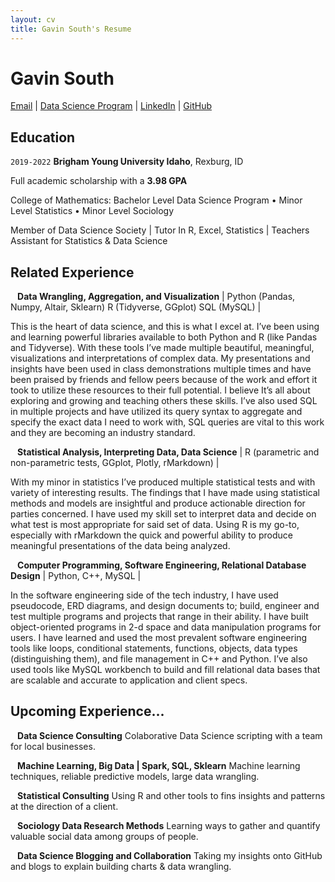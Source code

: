 ```yaml
---
layout: cv
title: Gavin South's Resume
---
```

# Gavin South

<div id="webaddress">
<a href="gavinsouth@msn.com">Email</a>
| <a href="https://byuidatascience.github.io/development.html">Data Science Program</a>
| <a href="https://www.linkedin.com/in/gavin-south-13564754/">LinkedIn</a>
| <a href="https://github.com/GavinSouth">GitHub</a>
</div>

<!-- https://www.monique.tech/the-art-of-markdown -->

## Education

`2019-2022`
__Brigham Young University Idaho__, Rexburg, ID

Full academic scholarship with a **3.98 GPA**

College of Mathematics: Bachelor Level Data Science Program • Minor Level Statistics • Minor Level Sociology

Member of Data Science Society | Tutor In R, Excel, Statistics | Teachers Assistant for Statistics & Data Science 


## Related Experience

` `
__Data Wrangling, Aggregation, and Visualization__ 
| Python (Pandas, Numpy, Altair, Sklearn) R (Tidyverse, GGplot) SQL (MySQL) |

This is the heart of data science, and this is what I excel at. I’ve been using and learning powerful libraries available to both Python and R (like Pandas and Tidyverse). With these tools I’ve made multiple beautiful, meaningful, visualizations and interpretations of complex data. My presentations and insights have been used in class demonstrations multiple times and have been praised by friends and fellow peers because of the work and effort it took to utilize these resources to their full potential. I believe It’s all about exploring and growing and teaching others these skills. I’ve also used SQL in multiple projects and have utilized its query syntax to aggregate and specify the exact data I need to work with, SQL queries are vital to this work and they are becoming an industry standard.

` `
__Statistical Analysis, Interpreting Data, Data Science__ 
| R (parametric and non-parametric tests, GGplot, Plotly, rMarkdown) |

With my minor in statistics I’ve produced multiple statistical tests and with variety of interesting results. The findings that I have made using statistical methods and models are insightful and produce actionable direction for parties concerned. I have used my skill set to interpret data and decide on what test is most appropriate for said set of data. Using R is my go-to, especially with rMarkdown the quick and powerful ability to produce meaningful presentations of the data being analyzed.

` `
__Computer Programming, Software Engineering, Relational Database Design__ 
| Python, C++, MySQL |

In the software engineering side of the tech industry, I have used pseudocode, ERD diagrams, and design documents to; build, engineer and test multiple programs and projects that range in their ability. I have built object-oriented programs in 2-d space and data manipulation programs for users. I have learned and used the most prevalent software engineering tools like loops, conditional statements, functions, objects, data types (distinguishing them), and file management in C++ and Python. I’ve also used tools like MySQL workbench to build and fill relational data bases that are scalable and accurate to application and client specs.

## Upcoming Experience...

` `
__Data Science Consulting__ 
 Colaborative Data Science scripting with a team for local businesses. 

` `
__Machine Learning, Big Data | Spark, SQL, Sklearn__ 
 Machine learning techniques, reliable predictive models, large data wrangling. 

` `
__Statistical Consulting__ 
 Using R and other tools to fins insights and patterns at the direction of a client. 

` `
__Sociology Data Research Methods__ 
 Learning ways to gather and quantify valuable social data among groups of people. 

` `
__Data Science Blogging and Collaboration__ 
 Taking my insights onto GitHub and blogs to explain building charts & data wrangling.